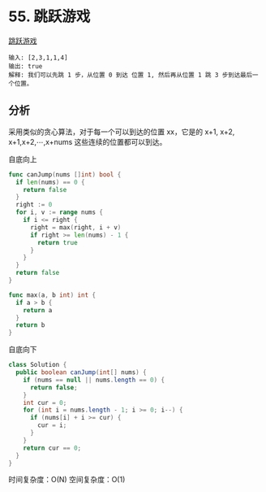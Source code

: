 # 55. 跳跃游戏

[跳跃游戏](https://leetcode.com/problems/jump-game/)

```
输入: [2,3,1,1,4]
输出: true
解释: 我们可以先跳 1 步，从位置 0 到达 位置 1, 然后再从位置 1 跳 3 步到达最后一个位置。
```

## 分析

采用类似的贪心算法，对于每一个可以到达的位置 xx，它是的 x+1, x+2, x+1,x+2,⋯,x+nums 这些连续的位置都可以到达。


自底向上
```go
func canJump(nums []int) bool {
  if len(nums) == 0 {
    return false
  }
  right := 0
  for i, v := range nums {
    if i <= right {
      right = max(right, i + v)
      if right >= len(nums) - 1 {
        return true
      }
    }
  }
  return false
}

func max(a, b int) int {
  if a > b {
    return a
  }
  return b
}
```

自底向下
```java
class Solution {
  public boolean canJump(int[] nums) {
    if (nums == null || nums.length == 0) {
      return false;
    }
    int cur = 0;
    for (int i = nums.length - 1; i >= 0; i--) {
      if (nums[i] + i >= cur) {
        cur = i;
      }
    }
    return cur == 0;
  }
}
```

时间复杂度：O(N)
空间复杂度：O(1)